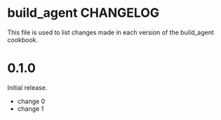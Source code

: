 # build_agent CHANGELOG

This file is used to list changes made in each version of the build_agent cookbook.

# 0.1.0

Initial release.

- change 0
- change 1

